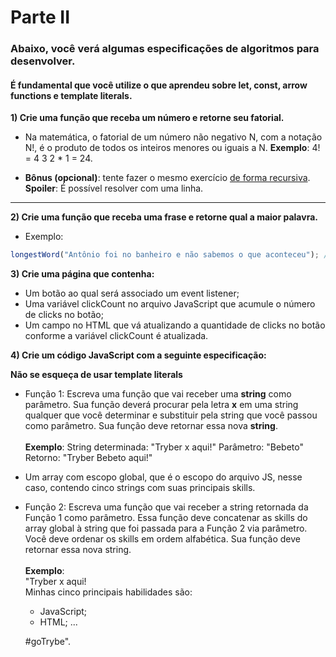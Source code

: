 # Parte II

### Abaixo, você verá algumas especificações de algoritmos para desenvolver.

#### É fundamental que você utilize o que aprendeu sobre let, const, arrow functions e template literals.

**1) Crie uma função que receba um número e retorne seu fatorial.**

- Na matemática, o fatorial de um número não negativo N, com a notação N!, é o produto de todos os inteiros menores ou iguais a N. **Exemplo**: 4! = 4 3 2 \* 1 = 24.

- **Bônus (opcional)**: tente fazer o mesmo exercício [de forma recursiva](http://www.devfuria.com.br/logica-de-programacao/recursividade-fatorial/).
  <br>
  **Spoiler**: É possível resolver com uma linha.

<hr>

**2) Crie uma função que receba uma frase e retorne qual a maior palavra.**

- Exemplo:

```js script
longestWord("Antônio foi no banheiro e não sabemos o que aconteceu"); // retorna 'aconteceu'
```

**3) Crie uma página que contenha:**

- Um botão ao qual será associado um event listener;
- Uma variável clickCount no arquivo JavaScript que acumule o número de clicks no botão;
- Um campo no HTML que vá atualizando a quantidade de clicks no botão conforme a variável clickCount é atualizada.

**4) Crie um código JavaScript com a seguinte especificação:**

**Não se esqueça de usar template literals**

- Função 1: Escreva uma função que vai receber uma **string** como parâmetro. Sua função deverá procurar pela letra **x** em uma string qualquer que você determinar e substituir pela string que você passou como parâmetro. Sua função deve retornar essa nova **string**.<br><br>
  **Exemplo**:
  String determinada: "Tryber x aqui!"
  Parâmetro: "Bebeto"
  Retorno: "Tryber Bebeto aqui!"

- Um array com escopo global, que é o escopo do arquivo JS, nesse caso, contendo cinco strings com suas principais skills.

- Função 2: Escreva uma função que vai receber a string retornada da Função 1 como parâmetro. Essa função deve concatenar as skills do array global à string que foi passada para a Função 2 via parâmetro. Você deve ordenar os skills em ordem alfabética. Sua função deve retornar essa nova string.<br><br>
  **Exemplo**:<br>
  "Tryber x aqui!<br>
  Minhas cinco principais habilidades são:

  - JavaScript;
  - HTML; ...

  #goTrybe".
